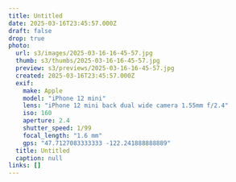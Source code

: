```yaml
---
title: Untitled
date: 2025-03-16T23:45:57.000Z
draft: false
drop: true
photo:
  url: s3/images/2025-03-16-16-45-57.jpg
  thumb: s3/thumbs/2025-03-16-16-45-57.jpg
  preview: s3/previews/2025-03-16-16-45-57.jpg
  created: 2025-03-16T23:45:57.000Z
  exif:
    make: Apple
    model: "iPhone 12 mini"
    lens: "iPhone 12 mini back dual wide camera 1.55mm f/2.4"
    iso: 160
    aperture: 2.4
    shutter_speed: 1/99
    focal_length: "1.6 mm"
    gps: "47.7127083333333 -122.241888888889"
  title: Untitled
  caption: null
links: []
---
```

